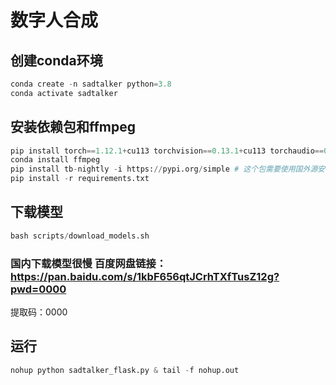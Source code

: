 # 数字人合成

## 创建conda环境
```python
conda create -n sadtalker python=3.8
conda activate sadtalker
```

## 安装依赖包和ffmpeg
```python
pip install torch==1.12.1+cu113 torchvision==0.13.1+cu113 torchaudio==0.12.1 --extra-index-url https://download.pytorch.org/whl/cu113
conda install ffmpeg
pip install tb-nightly -i https://pypi.org/simple # 这个包需要使用国外源安装
pip install -r requirements.txt
```

## 下载模型
```python
bash scripts/download_models.sh 
```
### 国内下载模型很慢 百度网盘链接：https://pan.baidu.com/s/1kbF656qtJCrhTXfTusZ12g?pwd=0000 
提取码：0000 

## 运行
```python
nohup python sadtalker_flask.py & tail -f nohup.out
```
